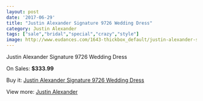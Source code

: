 ```yaml
---
layout: post
date: '2017-06-29'
title: "Justin Alexander Signature 9726 Wedding Dress"
category: Justin Alexander
tags: ["sale","bridal","special","crazy","style"]
image: http://www.eudances.com/1643-thickbox_default/justin-alexander-signature-9726-wedding-dress.jpg
---
```

Justin Alexander Signature 9726 Wedding Dress

On Sales: **$333.99**
<a href="https://www.eudances.com/en/justin-alexander/588-justin-alexander-signature-9726-wedding-dress.html"><amp-img layout="responsive" width="600" height="600" src="//www.eudances.com/1643-thickbox_default/justin-alexander-signature-9726-wedding-dress.jpg" alt="Justin Alexander Signature 9726 Wedding Dress 0" /></a>
<a href="https://www.eudances.com/en/justin-alexander/588-justin-alexander-signature-9726-wedding-dress.html"><amp-img layout="responsive" width="600" height="600" src="//www.eudances.com/1646-thickbox_default/justin-alexander-signature-9726-wedding-dress.jpg" alt="Justin Alexander Signature 9726 Wedding Dress 1" /></a>
<a href="https://www.eudances.com/en/justin-alexander/588-justin-alexander-signature-9726-wedding-dress.html"><amp-img layout="responsive" width="600" height="600" src="//www.eudances.com/1645-thickbox_default/justin-alexander-signature-9726-wedding-dress.jpg" alt="Justin Alexander Signature 9726 Wedding Dress 2" /></a>
<a href="https://www.eudances.com/en/justin-alexander/588-justin-alexander-signature-9726-wedding-dress.html"><amp-img layout="responsive" width="600" height="600" src="//www.eudances.com/1644-thickbox_default/justin-alexander-signature-9726-wedding-dress.jpg" alt="Justin Alexander Signature 9726 Wedding Dress 3" /></a>

Buy it: [Justin Alexander Signature 9726 Wedding Dress](https://www.eudances.com/en/justin-alexander/588-justin-alexander-signature-9726-wedding-dress.html "Justin Alexander Signature 9726 Wedding Dress")

View more: [Justin Alexander](https://www.eudances.com/en/7-justin-alexander "Justin Alexander")